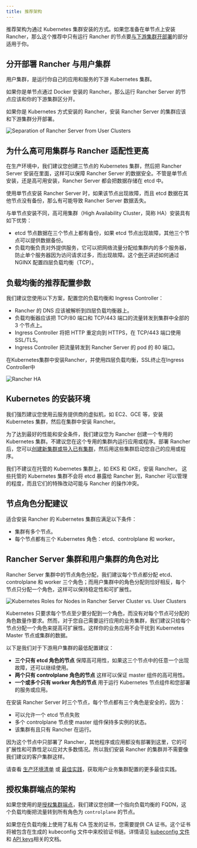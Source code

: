 ```yaml
---
title: 推荐架构
---
```


推荐架构为通过 Kubernetes 集群安装的方式。如果您准备在单节点上安装 Rancher，那么这个推荐中只有运行 Rancher 的节点要[与下游集群开部署](#分开部署-rancher-与用户集群)的部分适用于你。

## 分开部署 Rancher 与用户集群

用户集群，是运行你自己的应用和服务的下游 Kubernetes 集群。

如果你是单节点通过 Docker 安装的 Rancher。那么运行 Rancher Server 的节点应该和你的下游集群区分开。

如果你是 Kubernetes 方式安装的 Rancher，安装 Rancher Server 的集群应该和下游集群分开部署。

![Separation of Rancher Server from User Clusters](/img/rancher/rancher-architecture-separation-of-rancher-server.svg)

## 为什么高可用集群与 Rancher 适配性更高

在生产环境中，我们建议您创建三节点的 Kubernetes 集群，然后把 Rancher Server 安装在里面，这样可以保障 Rancher Server 的数据安全。不管是单节点安装，还是高可用安装，Rancher Server 都会把数据存储在 etcd 中。

使用单节点安装 Rancher Server 时，如果该节点出现故障，而且 etcd 数据在其他节点没有备份，那么有可能导致 Rancher Server 数据丢失。

与单节点安装不同，高可用集群（High Availability Cluster，简称 HA）安装具有如下优势：

- etcd 节点数据在三个节点上都有备份，如果 etcd 节点出现故障，其他三个节点可以提供数据备份。
- 负载均衡负责对外提供服务，它可以把网络流量分配给集群内的多个服务器，防止单个服务器因为访问请求过多，而出现故障。这个[例子](/docs/installation/k8s-install/create-nodes-lb/nginx/_index)讲述如何通过 NGINX 配置四层负载均衡（TCP）。

## 负载均衡的推荐配置参数

我们建议您使用以下方案，配置您的负载均衡和 Ingress Controller：

- Rancher 的 DNS 应该被解析到四层负载均衡器上。
- 负载均衡器应该把 TCP/80 端口和 TCP/443 端口的流量转发到集群中全部的 3 个节点上。
- Ingress Controller 将把 HTTP 重定向到 HTTPS，在 TCP/443 端口使用 SSL/TLS。
- Ingress Controller 把流量转发到 Rancher Server 的 pod 的 80 端口。

<figcaption>在Kubernetes集群中安装Rancher，并使用四层负载均衡，SSL终止在Ingress Controller中</figcaption>

![Rancher HA](/img/rancher/ha/rancher2ha.svg)

## Kubernetes 的安装环境

我们强烈建议您使用云服务提供商的虚拟机，如 EC2、GCE 等，安装 Kubernetes 集群，然后在集群中安装 Rancher。

为了达到最好的性能和安全条件，我们建议您为 Rancher 创建一个专用的 Kubernetes 集群。不建议您在这个专用的集群内运行应用或程序。部署 Rancher 后，您可以[创建新集群或导入已有集群](/docs/cluster-provisioning/_index)，然后用这些集群启动您自己的应用或程序。

我们不建议在托管的 Kubernetes 集群上，如 EKS 和 GKE，安装 Rancher。
这些托管的 Kubernetes 集群不会将 etcd 暴露给 Rancher 到，Rancher 可以管理的程度，而且它们的特殊改动可能与 Rancher 的操作冲突。

## 节点角色分配建议

适合安装 Rancher 的 Kubernetes 集群应满足以下条件：

- 集群有多个节点。
- 每个节点都有三个 Kubernetes 角色：etcd、controlplane 和 worker。

## Rancher Server 集群和用户集群的角色对比

Rancher Server 集群中的节点角色分配，我们建议每个节点都分配 etcd、controlplane 和 worker 三个角色；而用户集群中的角色分配则恰好相反，每个节点只分配一个角色，这样可以保持稳定性和可扩展性。

![Kubernetes Roles for Nodes in Rancher Server Cluster vs. User Clusters](/img/rancher/rancher-architecture-node-roles.svg)

Kubernetes 只要求每个节点至少要分配到一个角色，而没有对每个节点可分配的角色数量作要求。然而，对于您自己需要运行应用的业务集群，我们建议只给每个节点分配一个角色来提高可扩展性。这样你的业务应用不会干扰到 Kubernetes Master 节点或集群的数据。

以下是我们对于下游用户集群的最低配置建议：

- **三个只有 etcd 角色的节点** 保障高可用性，如果这三个节点中的任意一个出现故障，还可以继续使用。
- **两个只有 controlplane 角色的节点** 这样可以保证 master 组件的高可用性。
- **一个或多个只有 worker 角色的节点** 用于运行 Kubernetes 节点组件和您部署的服务或应用。

在安装 Rancher Server 时三个节点，每个节点都有三个角色是安全的，因为：

- 可以允许一个 etcd 节点失败
- 多个 controlplane 节点使 master 组件保持多实例的状态。
- 该集群有且只有 Rancher 在运行。

因为这个节点中只部署了 Rancher，其他程序或应用都没有部署到这里，它的可扩展性和可靠性足以应对大多数情况。所以我们安装 Rancher 的集群并不需要像我们建议的客户集群这样。

请查看 [生产环境清单](/docs/cluster-provisioning/production/_index) 或 [最佳实践](/docs/best-practices/management/_index#tips-for-scaling-and-reliability)，获取用户业务集群配置的更多最佳实践。

## 授权集群端点的架构

如果您使用的是[授权集群端点](/docs/overview/architecture/_index)，我们建议您创建一个指向负载均衡的 FQDN，这个负载均衡把流量转到所有角色为 `controlplane` 的节点。

如果您在负载均衡上使用了私有 CA 签发的证书，您需要提供 CA 证书。这个证书将被包含在生成的 kubeconfig 文件中来校验证书链。详情请见 [kubeconfig 文件](/docs/cluster-admin/cluster-access/kubectl/_index) 和 [API keys](/docs/user-settings/api-keys/_index)相关的文档。
